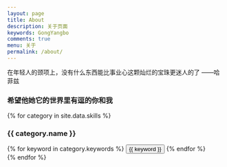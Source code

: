 ```yaml
---
layout: page
title: About
description: 关于页面
keywords: GongYangbo
comments: true
menu: 关于
permalink: /about/
---
```


在年轻人的颈项上，没有什么东西能比事业心这颗灿烂的宝珠更迷人的了 ——哈菲兹

### 希望他她它的世界里有逗的你和我

{% for category in site.data.skills %}
### {{ category.name }}
<div class="btn-inline">
{% for keyword in category.keywords %}
<button class="btn btn-outline" type="button">{{ keyword }}</button>
{% endfor %}
</div>
{% endfor %}
